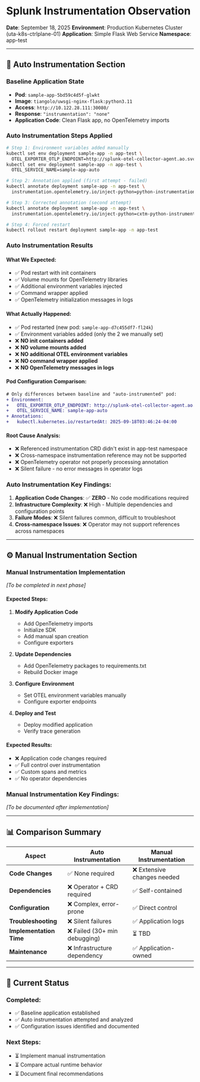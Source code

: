# Splunk Instrumentation Observation

**Date**: September 18, 2025
**Environment**: Production Kubernetes Cluster (uta-k8s-ctrlplane-01)
**Application**: Simple Flask Web Service
**Namespace**: app-test

---

## 🔧 Auto Instrumentation Section

### Baseline Application State
- **Pod**: `sample-app-5bd59c4d5f-glwkt`
- **Image**: `tiangolo/uwsgi-nginx-flask:python3.11`
- **Access**: `http://10.122.28.111:30080/`
- **Response**: `"instrumentation": "none"`
- **Application Code**: Clean Flask app, no OpenTelemetry imports

### Auto Instrumentation Steps Applied
```bash
# Step 1: Environment variables added manually
kubectl set env deployment sample-app -n app-test \
  OTEL_EXPORTER_OTLP_ENDPOINT=http://splunk-otel-collector-agent.ao.svc.cluster.local:4318
kubectl set env deployment sample-app -n app-test \
  OTEL_SERVICE_NAME=sample-app-auto

# Step 2: Annotation applied (first attempt - failed)
kubectl annotate deployment sample-app -n app-test \
  instrumentation.opentelemetry.io/inject-python=python-instrumentation

# Step 3: Corrected annotation (second attempt)
kubectl annotate deployment sample-app -n app-test \
  instrumentation.opentelemetry.io/inject-python=cxtm-python-instrumentation

# Step 4: Forced restart
kubectl rollout restart deployment sample-app -n app-test
```

### Auto Instrumentation Results

#### What We Expected:
- ✅ Pod restart with init containers
- ✅ Volume mounts for OpenTelemetry libraries
- ✅ Additional environment variables injected
- ✅ Command wrapper applied
- ✅ OpenTelemetry initialization messages in logs

#### What Actually Happened:
- ✅ Pod restarted (new pod: `sample-app-d7c455df7-fl24k`)
- ✅ Environment variables added (only the 2 we manually set)
- ❌ **NO init containers added**
- ❌ **NO volume mounts added**
- ❌ **NO additional OTEL environment variables**
- ❌ **NO command wrapper applied**
- ❌ **NO OpenTelemetry messages in logs**

#### Pod Configuration Comparison:
```diff
# Only differences between baseline and "auto-instrumented" pod:
+ Environment:
+   OTEL_EXPORTER_OTLP_ENDPOINT: http://splunk-otel-collector-agent.ao.svc.cluster.local:4318
+   OTEL_SERVICE_NAME: sample-app-auto
+ Annotations:
+   kubectl.kubernetes.io/restartedAt: 2025-09-18T03:46:24-04:00
```

#### Root Cause Analysis:
- ❌ Referenced instrumentation CRD didn't exist in app-test namespace
- ❌ Cross-namespace instrumentation reference may not be supported
- ❌ OpenTelemetry operator not properly processing annotation
- ❌ Silent failure - no error messages in operator logs

### Auto Instrumentation Key Findings:
1. **Application Code Changes**: ✅ **ZERO** - No code modifications required
2. **Infrastructure Complexity**: ❌ High - Multiple dependencies and configuration points
3. **Failure Modes**: ❌ Silent failures common, difficult to troubleshoot
4. **Cross-namespace Issues**: ❌ Operator may not support references across namespaces

---

## ⚙️ Manual Instrumentation Section

### Manual Instrumentation Implementation
*[To be completed in next phase]*

#### Expected Steps:
1. **Modify Application Code**
   - Add OpenTelemetry imports
   - Initialize SDK
   - Add manual span creation
   - Configure exporters

2. **Update Dependencies**
   - Add OpenTelemetry packages to requirements.txt
   - Rebuild Docker image

3. **Configure Environment**
   - Set OTEL environment variables manually
   - Configure exporter endpoints

4. **Deploy and Test**
   - Deploy modified application
   - Verify trace generation

#### Expected Results:
- ❌ Application code changes required
- ✅ Full control over instrumentation
- ✅ Custom spans and metrics
- ✅ No operator dependencies

### Manual Instrumentation Key Findings:
*[To be documented after implementation]*

---

## 📊 Comparison Summary

| Aspect | Auto Instrumentation | Manual Instrumentation |
|--------|---------------------|------------------------|
| **Code Changes** | ✅ None required | ❌ Extensive changes needed |
| **Dependencies** | ❌ Operator + CRD required | ✅ Self-contained |
| **Configuration** | ❌ Complex, error-prone | ✅ Direct control |
| **Troubleshooting** | ❌ Silent failures | ✅ Application logs |
| **Implementation Time** | ❌ Failed (30+ min debugging) | ⏳ TBD |
| **Maintenance** | ❌ Infrastructure dependency | ✅ Application-owned |

---

## 🎯 Current Status

### Completed:
- ✅ Baseline application established
- ✅ Auto instrumentation attempted and analyzed
- ✅ Configuration issues identified and documented

### Next Steps:
- ⏳ Implement manual instrumentation
- ⏳ Compare actual runtime behavior
- ⏳ Document final recommendations